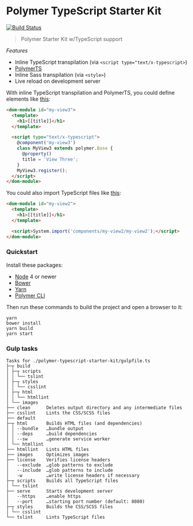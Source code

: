 # Polymer TypeScript Starter Kit

[![Build Status](https://travis-ci.org/tony19/polymer-typescript-starter-kit.svg?branch=master)](https://travis-ci.org/tony19/polymer-typescript-starter-kit)

> Polymer Starter Kit w/TypeScript support

*Features*

 * Inline TypeScript transpilation (via `<script type="text/x-typescript>`)
 * [PolymerTS](https://github.com/nippur72/PolymerTS)
 * Inline Sass transpilation (via `<style>`)
 * Live reload on development server

With inline TypeScript transpilation and PolymerTS, you could define elements like [this](https://github.com/tony19/polymer-typescript-starter-kit/blob/7093acd/src/components/my-view3/my-view3.html#L31-L38):

```html
<dom-module id="my-view3">
  <template>
    <h1>[[title]]</h1>
  </template>

  <script type="text/x-typescript">
    @component('my-view3')
    class MyView3 extends polymer.Base {
      @property()
      title = 'View Three';
    }
    MyView3.register();
  </script>
</dom-module>
```

You could also import TypeScript files like [this](https://github.com/tony19/polymer-typescript-starter-kit/blob/7093acd/src/components/my-view2/my-view2.html#L31):

```html
<dom-module id="my-view2">
  <template>
    <h1>[[title]]</h1>
  </template>

  <script>System.import('components/my-view2/my-view2');</script>
</dom-module>
```


### Quickstart

Install these packages:

 * [Node](https://nodejs.org/) 4 or newer
 * [Bower](https://bower.io/)
 * [Yarn](https://yarnpkg.com/)
 * [Polymer CLI](https://github.com/Polymer/polymer-cli)

Then run these commands to build the project and open a browser to it:

```shell
yarn
bower install
yarn build
yarn start
```


### Gulp tasks

```shell
Tasks for ./polymer-typescript-starter-kit/gulpfile.ts
├─┬ build
│ ├─┬ scripts
│ │ └── tslint
│ ├─┬ styles
│ │ └── csslint
│ ├─┬ html
│ │ └── htmllint
│ └── images
├── clean      Deletes output directory and any intermediate files
├── csslint    Lints the CSS/SCSS files
├── default
├─┬ html       Builds HTML files (and dependencies)
│ │ --bundle   …bundle output
│ │ --deps     …build dependencies
│ │ --sw       …generate service worker
│ └── htmllint
├── htmllint   Lints HTML files
├── images     Optimizes images
├── license    Verifies license headers
│   --exclude  …glob patterns to exclude
│   --include  …glob patterns to include
│   -w         …write license headers if necessary
├─┬ scripts    Builds all TypeScript files
│ └── tslint
├── serve      Starts development server
│   --https    …enable https
│   --port     …starting port number (default: 8080)
├─┬ styles     Builds the CSS/SCSS files
│ └── csslint
└── tslint     Lints TypeScript files
```
